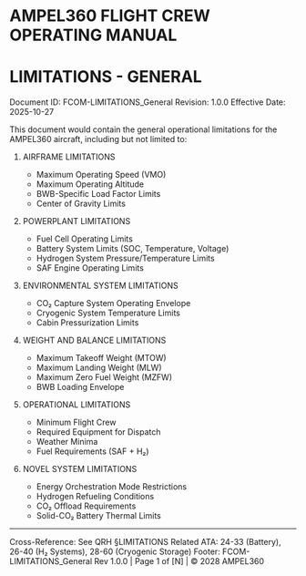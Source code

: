 AMPEL360 FLIGHT CREW OPERATING MANUAL
======================================

LIMITATIONS - GENERAL
=====================

Document ID: FCOM-LIMITATIONS_General
Revision: 1.0.0
Effective Date: 2025-10-27

This document would contain the general operational limitations for the AMPEL360 aircraft,
including but not limited to:

1. AIRFRAME LIMITATIONS
   - Maximum Operating Speed (VMO)
   - Maximum Operating Altitude
   - BWB-Specific Load Factor Limits
   - Center of Gravity Limits

2. POWERPLANT LIMITATIONS
   - Fuel Cell Operating Limits
   - Battery System Limits (SOC, Temperature, Voltage)
   - Hydrogen System Pressure/Temperature Limits
   - SAF Engine Operating Limits

3. ENVIRONMENTAL SYSTEM LIMITATIONS
   - CO₂ Capture System Operating Envelope
   - Cryogenic System Temperature Limits
   - Cabin Pressurization Limits

4. WEIGHT AND BALANCE LIMITATIONS
   - Maximum Takeoff Weight (MTOW)
   - Maximum Landing Weight (MLW)
   - Maximum Zero Fuel Weight (MZFW)
   - BWB Loading Envelope

5. OPERATIONAL LIMITATIONS
   - Minimum Flight Crew
   - Required Equipment for Dispatch
   - Weather Minima
   - Fuel Requirements (SAF + H₂)

6. NOVEL SYSTEM LIMITATIONS
   - Energy Orchestration Mode Restrictions
   - Hydrogen Refueling Conditions
   - CO₂ Offload Requirements
   - Solid-CO₂ Battery Thermal Limits

---
Cross-Reference: See QRH §LIMITATIONS
Related ATA: 24-33 (Battery), 26-40 (H₂ Systems), 28-60 (Cryogenic Storage)
Footer: FCOM-LIMITATIONS_General Rev 1.0.0 | Page 1 of [N] | © 2028 AMPEL360
